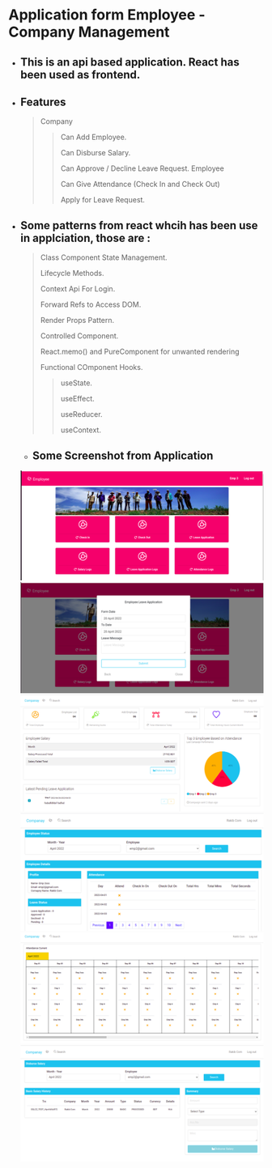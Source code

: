 # Application form Employee - Company Management
* ## This is an api based application. React has been used as frontend.
* ## Features
    > Company
    >>
    >> Can Add Employee.
    >>
    >> Can Disburse Salary.
    >>
    >> Can Approve / Decline Leave Request.
    > Employee
    >>
    >> Can Give Attendance (Check In and Check Out)
    >>
    >> Apply for Leave Request.
* ## Some patterns from react whcih has been use in applciation, those are : 
    > Class Component State Management.
    >
    > Lifecycle Methods.
    >
    > Context Api For Login.
    >
    > Forward Refs to Access DOM.
    >
    > Render Props Pattern.
    >
    > Controlled Component.
    >
    > React.memo() and PureComponent for unwanted rendering
    >
    > Functional COmponent Hooks.
    >>
    >> useState.
    >>
    >> useEffect.
    >>
    >> useReducer.
    >>
    >> useContext.

    * ## Some Screenshot from Application
    [![Employee Dashbaord](./project-img/emp-dash.png "Employee Dashbaord")](./project-img/emp-dash.png)
    [![Employee Leave Application](./project-img/em-leave-req.png "Employee Leave Application")](./project-img/em-leave-req.png)
    [![Company Dashboard](./project-img/com-dash.png "Company Dashboard")](./project-img/com-dash.png)
    [![Employee Details](./project-img/em-details.png "Employee Details")](./project-img/em-details.png)
    [![Employee Attendance](./project-img/emp-atten.png "Employee Attendance")](./project-img/emp-atten.png)
    [![Employee Disburse Salary](./project-img/em-disburse-salary.png "Employee Disburse Salary")](./project-img/em-disburse-salary.png)
 
